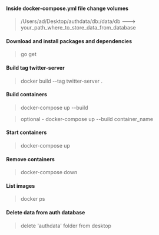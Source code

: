 #### Inside docker-compose.yml file change volumes
> /Users/ad/Desktop/authdata/db:/data/db ---> your_path_where_to_store_data_from_database


#### Download and install packages and dependencies
> go get

#### Build tag twitter-server
> docker build --tag twitter-server .

#### Build containers
> docker-compose up --build 

> optional - docker-compose up --build container_name

#### Start containers
> docker-compose up

#### Remove containers
> docker-compose down

#### List images
> docker ps

#### Delete data from auth database
> delete 'authdata' folder from desktop
